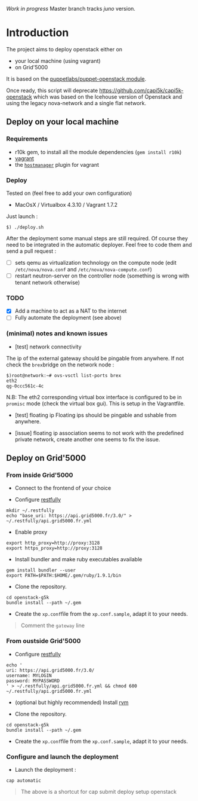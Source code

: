 *Work in progress*
Master branch tracks *juno* version.


# Introduction

The project aims to deploy openstack either on 

* your local machine (using vagrant)
* on Grid'5000

It is based on the [puppetlabs/puppet-openstack module](https://github.com/puppetlabs/puppetlabs-openstack).

Once ready, this script will deprecate https://github.com/capi5k/capi5k-openstack which was based on the Icehouse version of Openstack and using the legacy nova-network and a single flat network.

## Deploy on your local machine

### Requirements

* r10k gem, to install all the module dependencies (```gem install r10k```)
* [vagrant](http://www.vagrantup.com/downloads.html)
* the [```hostmanager```](https://github.com/smdahlen/vagrant-hostmanager) plugin for vagrant

### Deploy

Tested on (feel free to add your own configuration)
* MacOsX / Virtualbox 4.3.10 / Vagrant 1.7.2 

Just launch : 
```
$) ./deploy.sh
```

After the deployment some manual steps are still required. Of course they need to be integrated in the automatic deployer.
Feel free to code them and send a pull request :

- [ ] sets qemu as virtualization technology on the compute node (edit ```/etc/nova/nova.conf``` and ```/etc/nova/nova-compute.conf```)
- [ ] restart neutron-server on the controller node (something is wrong with tenant network otherwise)

### TODO 

- [x] Add a machine to act as a NAT to the internet
- [ ] Fully automate the deployment (see above)

### (minimal) notes and known issues

* [test] network connectivity

The ip of the external gateway should be pingable from anywhere.
If not check the ```brex```bridge on the network node :
```
$)root@network:~# ovs-vsctl list-ports brex
eth2
qg-0ccc561c-4c
```

N.B: The eth2 corresponding virtual box interface is configured to be in ```promisc``` mode (check the virtual box gui). This is setup in the Vagrantfile.

* [test] floating ip
 Floating ips should be pingable and sshable from anywhere.

* [issue] floating ip association
seems to not work with the predefined private network, create another one seems to fix the issue.

## Deploy on Grid'5000

### From inside Grid'5000

* Connect to the frontend of your choice

* Configure [restfully](https://github.com/crohr/restfully)

```
mkdir ~/.restfully
echo "base_uri: https://api.grid5000.fr/3.0/" > ~/.restfully/api.grid5000.fr.yml
```

* Enable proxy

```
export http_proxy=http://proxy:3128
export https_proxy=http://proxy:3128
```

* Install bundler and make ruby executables available

```
gem install bundler --user
export PATH=$PATH:$HOME/.gem/ruby/1.9.1/bin
```

* Clone the repository.

```
cd openstack-g5k
bundle install --path ~/.gem
```

* Create the ```xp.conf```file from the ```xp.conf.sample```, adapt it to your needs.

> Comment the ```gateway``` line

### From oustside Grid'5000

* Configure  [restfully](https://github.com/crohr/restfully)

```
echo '
uri: https://api.grid5000.fr/3.0/
username: MYLOGIN
password: MYPASSWORD
' > ~/.restfully/api.grid5000.fr.yml && chmod 600 ~/.restfully/api.grid5000.fr.yml
```

* (optional but highly recommended) Install [rvm](http://rvm.io)

* Clone the repository.

```
cd openstack-g5k
bundle install --path ~/.gem
```

* Create the ```xp.conf```file from the ```xp.conf.sample```, adapt it to your needs.


### Configure and launch the deployment

* Launch the deployment :

```
cap automatic
```

> The above is a shortcut for cap submit deploy setup openstack
